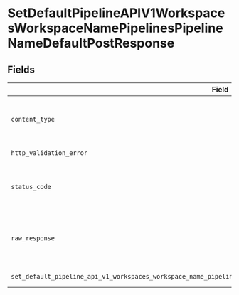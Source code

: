 # SetDefaultPipelineAPIV1WorkspacesWorkspaceNamePipelinesPipelineNameDefaultPostResponse


## Fields

| Field                                                                                                                 | Type                                                                                                                  | Required                                                                                                              | Description                                                                                                           |
| --------------------------------------------------------------------------------------------------------------------- | --------------------------------------------------------------------------------------------------------------------- | --------------------------------------------------------------------------------------------------------------------- | --------------------------------------------------------------------------------------------------------------------- |
| `content_type`                                                                                                        | *Optional[str]*                                                                                                       | :heavy_check_mark:                                                                                                    | HTTP response content type for this operation                                                                         |
| `http_validation_error`                                                                                               | [Optional[shared.HTTPValidationError]](undefined/models/shared/httpvalidationerror.md)                                | :heavy_minus_sign:                                                                                                    | Validation Error                                                                                                      |
| `status_code`                                                                                                         | *Optional[int]*                                                                                                       | :heavy_check_mark:                                                                                                    | HTTP response status code for this operation                                                                          |
| `raw_response`                                                                                                        | [requests.Response](https://requests.readthedocs.io/en/latest/api/#requests.Response)                                 | :heavy_minus_sign:                                                                                                    | Raw HTTP response; suitable for custom response parsing                                                               |
| `set_default_pipeline_api_v1_workspaces_workspace_name_pipelines_pipeline_name_default_post_200_application_json_any` | *Optional[Any]*                                                                                                       | :heavy_minus_sign:                                                                                                    | Successful Response                                                                                                   |